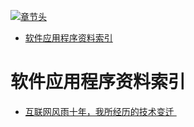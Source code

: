 [![章节头](https://parg.co/UGo)](https://parg.co/b4z) 
 - [软件应用程序资料索引](#%E8%BD%AF%E4%BB%B6%E5%BA%94%E7%94%A8%E7%A8%8B%E5%BA%8F%E8%B5%84%E6%96%99%E7%B4%A2%E5%BC%95) 

# 软件应用程序资料索引

- [互联网风雨十年，我所经历的技术变迁 ](http://zhangtielei.com/posts/blog-mobile-to-ai.html?hmsr=toutiao.io&utm_medium=toutiao.io&utm_source=toutiao.io)
